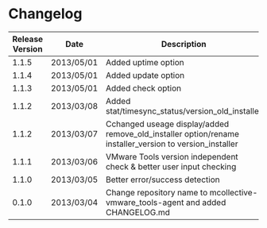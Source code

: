 Changelog
=========

|Release Version|Date|Description
|---------------|----|-----------|
|1.1.5|2013/05/01|Added uptime option|
|1.1.4|2013/05/01|Added update option|
|1.1.3|2013/05/01|Added check option|
|1.1.2|2013/03/08|Added stat/timesync_status/version_old_installer|
|1.1.2|2013/03/07|Cchanged useage display/added remove_old_installer option/rename installer_version to version_installer|
|1.1.1|2013/03/06|VMware Tools version independent check & better user input checking|
|1.1.0|2013/03/05|Better error/success detection|
|0.1.0|2013/03/04|Change repository name to mcollective-vmware_tools-agent and added CHANGELOG.md|
